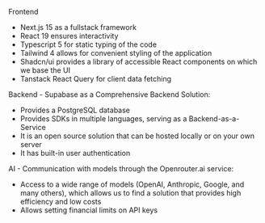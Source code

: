 Frontend

- Next.js 15 as a fullstack framework
- React 19 ensures interactivity
- Typescript 5 for static typing of the code
- Tailwind 4 allows for convenient styling of the application
- Shadcn/ui provides a library of accessible React components on which we base the UI
- Tanstack React Query for client data fetching

Backend - Supabase as a Comprehensive Backend Solution:

- Provides a PostgreSQL database
- Provides SDKs in multiple languages, serving as a Backend-as-a-Service
- It is an open source solution that can be hosted locally or on your own server
- It has built-in user authentication

AI - Communication with models through the Openrouter.ai service:

- Access to a wide range of models (OpenAI, Anthropic, Google, and many others), which allows us to find a solution that provides high efficiency and low costs
- Allows setting financial limits on API keys
